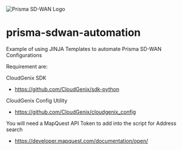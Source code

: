 ![Prisma SD-WAN Logo](https://www.paloaltonetworks.com/blog/wp-content/uploads/2021/02/word-image-60.png "Prisma SD-WAN")

# prisma-sdwan-automation
Example of using JINJA Templates to automate Prisma SD-WAN Configurations

Requirement are:

CloudGenix SDK
* https://github.com/CloudGenix/sdk-python

CloudGenix Config Utility
* https://github.com/CloudGenix/cloudgenix_config

You will need a MapQuest API Token to add into the script for Address search
* https://developer.mapquest.com/documentation/open/
